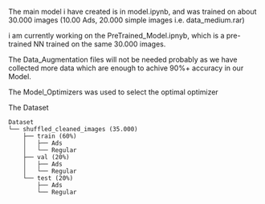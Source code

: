 The main model i have created is in model.ipynb, and was trained on about 30.000 images (10.00 Ads, 20.000 simple images i.e. data_medium.rar)

i am currently working on the PreTrained_Model.ipnyb, which is a pre-trained NN trained on the same 30.000 images.

The Data_Augmentation files will not be needed probably as we have collected more data which are enough to achive 90%+ accuracy in our Model.

The Model_Optimizers was used to select the optimal optimizer

The Dataset

```
Dataset
└── shuffled_cleaned_images (35.000)     
    ├── train (60%)
    │   ├── Ads
    │   └── Regular
    ├── val (20%)
    │   ├── Ads
    │   └── Regular
    └── test (20%)
        ├── Ads
        └── Regular
```

